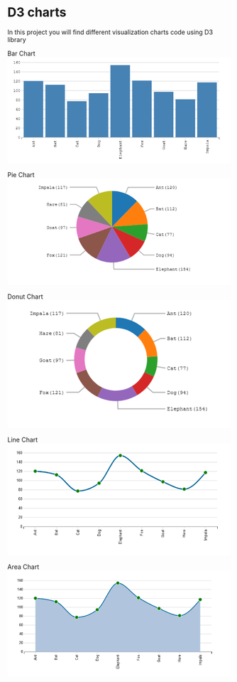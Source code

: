 # D3 charts
In this project you will find different visualization charts code using D3 library

Bar Chart\
![Bar Chart](https://github.com/suhaskekuda/D3/blob/master/images/barChart.PNG)

Pie Chart\
![Pie Chart](https://github.com/suhaskekuda/D3/blob/master/images/pieChart.PNG)

Donut Chart\
![Donut Chart](https://github.com/suhaskekuda/D3/blob/master/images/donutChart.PNG)

Line Chart\
![Line Chart](https://github.com/suhaskekuda/D3/blob/master/images/lineChart.PNG)

Area Chart\
![Area Chart](https://github.com/suhaskekuda/D3/blob/master/images/areaChart.PNG)
